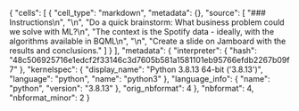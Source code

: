 {
 "cells": [
  {
   "cell_type": "markdown",
   "metadata": {},
   "source": [
    "### Instructions\n",
    "\n",
    "Do a quick brainstorm: What business problem could we solve with ML?\n",
    "The context is the Spotify data - ideally, with the algorithms available in BQML\n",
    "\n",
    "Create a slide on Jamboard with the results and conclusions."
   ]
  }
 ],
 "metadata": {
  "interpreter": {
   "hash": "48c506925716e1edcf2f33146c3d7605b581a1581101eb95766efdb2267b09f7"
  },
  "kernelspec": {
   "display_name": "Python 3.8.13 64-bit ('3.8.13')",
   "language": "python",
   "name": "python3"
  },
  "language_info": {
   "name": "python",
   "version": "3.8.13"
  },
  "orig_nbformat": 4
 },
 "nbformat": 4,
 "nbformat_minor": 2
}
